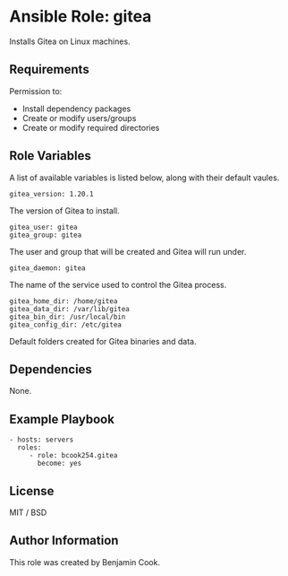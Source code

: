 Ansible Role: gitea
=========

Installs Gitea on Linux machines.

Requirements
------------

Permission to:
  - Install dependency packages
  - Create or modify users/groups
  - Create or modify required directories

Role Variables
--------------
A list of available variables is listed below, along with their default vaules.

    gitea_version: 1.20.1

The version of Gitea to install.

    gitea_user: gitea
    gitea_group: gitea

The user and group that will be created and Gitea will run under.

    gitea_daemon: gitea

The name of the service used to control the Gitea process.

    gitea_home_dir: /home/gitea
    gitea_data_dir: /var/lib/gitea
    gitea_bin_dir: /usr/local/bin
    gitea_config_dir: /etc/gitea

Default folders created for Gitea binaries and data.

Dependencies
------------

None.

Example Playbook
----------------

    - hosts: servers
      roles:
         - role: bcook254.gitea
           become: yes

License
-------

MIT / BSD

Author Information
------------------

This role was created by Benjamin Cook.
